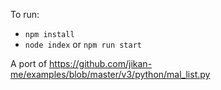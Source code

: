 To run:

- `npm install`
- `node index` or `npm run start`

A port of https://github.com/jikan-me/examples/blob/master/v3/python/mal_list.py
